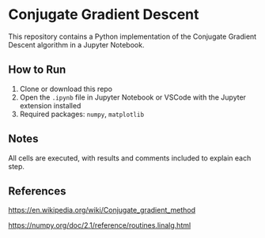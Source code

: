 # Conjugate Gradient Descent

This repository contains a Python implementation of the Conjugate Gradient Descent algorithm in a Jupyter Notebook.

## How to Run

1. Clone or download this repo
2. Open the `.ipynb` file in Jupyter Notebook or VSCode with the Jupyter extension installed
3. Required packages: `numpy`, `matplotlib`

## Notes

All cells are executed, with results and comments included to explain each step.

## References

https://en.wikipedia.org/wiki/Conjugate_gradient_method

https://numpy.org/doc/2.1/reference/routines.linalg.html
